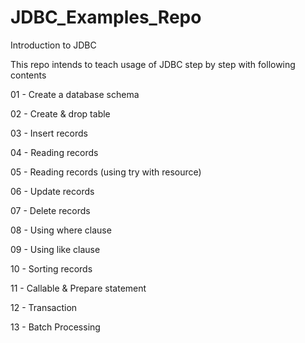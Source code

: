 # JDBC_Examples_Repo
Introduction to JDBC 

This repo intends to teach usage of JDBC step by step with following contents

01 - Create a database schema

02 - Create & drop table

03 - Insert records

04 - Reading records

05 - Reading records (using try with resource)

06 - Update records

07 - Delete records

08 - Using where clause

09 - Using like clause

10 - Sorting records

11 - Callable & Prepare statement

12 - Transaction

13 - Batch Processing
